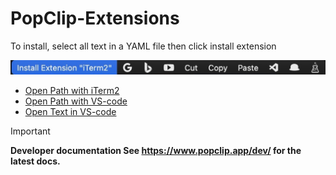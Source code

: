 # PopClip-Extensions

To install, select all text in a YAML file then click install extension

![Installation](img/install.jpg)

* [Open Path with iTerm2](./Open-path-with-iTerm2.yaml)
* [Open Path with VS-code](./Open-path-with-VS-Code.yaml)
* [Open Text in VS-code](./Open-text-in-VS-code.yaml)

> [!IMPORTANT]
> **Developer documentation See <https://www.popclip.app/dev/> for the latest docs.**